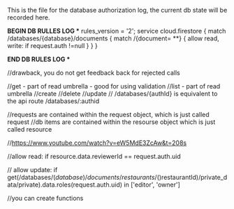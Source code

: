 This is the file for the database authorization log, the current db state will be recorded here.

**BEGIN DB RULLES LOG \***
rules_version = '2';
service cloud.firestore {
match /databases/{database}/documents {
match /{document= \*\*} {
allow read, write: if request.auth !=null
}
}
}

**END DB RULES LOG \***

//drawback, you do not get feedback back for rejected calls

//get - part of read umbrella - good for using validation
//list - part of read umbrella
//create
//delete
//update
// /databases/{authId} is equivalent to the api route /databases/:authid

//requests are contained within the request object, which is just called request
//db items are contained within the resourse object which is just called resource

//https://www.youtube.com/watch?v=eW5MdE3ZcAw&t=208s

//allow read: if resource.data.reviewerId == request.auth.uid

// allow update: if get(/databases/$(database)/documents/restaurants/$()restaurantId)/private_data/private).data.roles(request.auth.uid) in ['editor', 'owner']

//you can create functions
